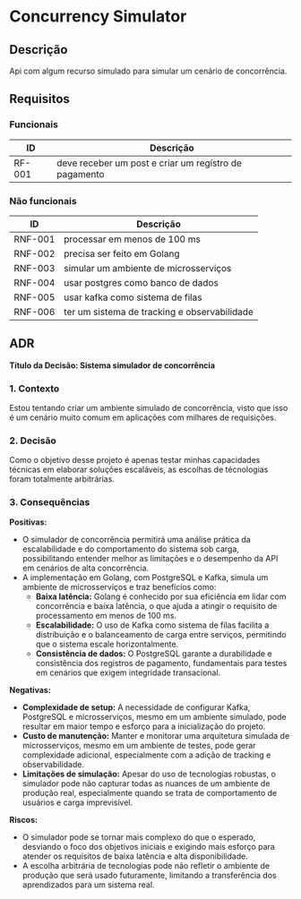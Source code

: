 # Concurrency Simulator

## Descrição 

Api com algum recurso simulado para simular um cenário de concorrência.

## Requisitos

### Funcionais

| ID       | Descrição                                                                 |
|----------|---------------------------------------------------------------------------|
| RF-001   | deve receber um post e criar um regístro de pagamento                     |

### Não funcionais

| ID       | Descrição                                                                 |
|----------|---------------------------------------------------------------------------|
| RNF-001  | processar em menos de 100 ms                                              |
| RNF-002  | precisa ser feito em Golang                                               |
| RNF-003  | simular um ambiente de microsserviços                                      |
| RNF-004  | usar postgres como banco de dados                                         |
| RNF-005  | usar kafka como sistema de filas                                          |
| RNF-006  | ter um sistema de tracking e observabilidade                              |

## ADR

**Título da Decisão: Sistema simulador de concorrência**  

### 1. Contexto
Estou tentando criar um ambiente simulado de concorrência, visto que isso é um cenário muito comum em aplicações com milhares de requisições.

### 2. Decisão
Como o objetivo desse projeto é apenas testar minhas capacidades técnicas em elaborar soluções escaláveis, as escolhas de técnologias foram totalmente arbitrárias.

### 3. Consequências
**Positivas:**
- O simulador de concorrência permitirá uma análise prática da escalabilidade e do comportamento do sistema sob carga, possibilitando entender melhor as limitações e o desempenho da API em cenários de alta concorrência.
- A implementação em Golang, com PostgreSQL e Kafka, simula um ambiente de microsserviços e traz benefícios como:
  - **Baixa latência:** Golang é conhecido por sua eficiência em lidar com concorrência e baixa latência, o que ajuda a atingir o requisito de processamento em menos de 100 ms.
  - **Escalabilidade:** O uso de Kafka como sistema de filas facilita a distribuição e o balanceamento de carga entre serviços, permitindo que o sistema escale horizontalmente.
  - **Consistência de dados:** O PostgreSQL garante a durabilidade e consistência dos registros de pagamento, fundamentais para testes em cenários que exigem integridade transacional.

**Negativas:**
- **Complexidade de setup:** A necessidade de configurar Kafka, PostgreSQL e microsserviços, mesmo em um ambiente simulado, pode resultar em maior tempo e esforço para a inicialização do projeto.
- **Custo de manutenção:** Manter e monitorar uma arquitetura simulada de microsserviços, mesmo em um ambiente de testes, pode gerar complexidade adicional, especialmente com a adição de tracking e observabilidade.
- **Limitações de simulação:** Apesar do uso de tecnologias robustas, o simulador pode não capturar todas as nuances de um ambiente de produção real, especialmente quando se trata de comportamento de usuários e carga imprevisível.

**Riscos:**
- O simulador pode se tornar mais complexo do que o esperado, desviando o foco dos objetivos iniciais e exigindo mais esforço para atender os requisitos de baixa latência e alta disponibilidade.
- A escolha arbitrária de tecnologias pode não refletir o ambiente de produção que será usado futuramente, limitando a transferência dos aprendizados para um sistema real.
